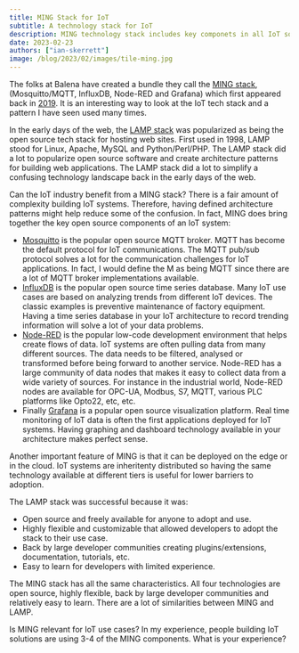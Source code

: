 ```yaml
---
title: MING Stack for IoT
subtitle: A technology stack for IoT
description: MING technology stack includes key componets in all IoT solutions M - Mosquitto/MQTT, I-InfluxDB, N-Node-RED, G-Granfana
date: 2023-02-23
authors: ["ian-skerrett"]
image: /blog/2023/02/images/tile-ming.jpg
---
```


The folks at Balena have created a bundle they call the [MING stack](https://hub.balena.io/organizations/marc6/apps/MING), (Mosquitto/MQTT, InfluxDB, Node-RED and Grafana) which first appeared back in [2019](https://forums.balena.io/t/ming-an-iot-sensor-stack-mosquitto-influxdb-nodered-grafana/36540). It is an interesting way to look at the IoT tech stack and a pattern I have seen used many times. 

<!--more-->

In the early days of the web, the [LAMP stack](https://en.wikipedia.org/wiki/LAMP_(software_bundle)) was popularized as being the open source tech stack for hosting web sites. First used in 1998, LAMP stood for Linux, Apache, MySQL and Python/Perl/PHP. The LAMP stack did a lot to popularize open source software and create architecture patterns for building web applications. The LAMP stack did a lot to simplify a confusing technology landscape back in the early days of the web.

Can the IoT industry benefit from a MING stack? There is a fair amount of complexity building IoT systems. Therefore, having defined architecture patterns might help reduce some of the confusion. In fact, MING does bring together the key open source components of an IoT system:

* [Mosquitto](https://mosquitto.org/) is the popular open source MQTT broker. MQTT has become the default protocol for IoT communications. The MQTT pub/sub protocol solves a lot for the communication challenges for IoT applications. In fact, I would define the M as being MQTT since there are a lot of MQTT broker implementations available.
* [InfluxDB](https://www.influxdata.com/) is the popular open source time series database. Many IoT use cases are based on analyzing trends from different IoT devices. The classic examples is preventive maintenance of factory equipment. Having a time series database in your IoT architecture to record trending information will solve a lot of your data problems.
* [Node-RED](https://nodered.org/) is the popular low-code development environment that helps create flows of data. IoT systems are often pulling data from many different sources. The data needs to be filtered, analysed or transformed before being forward to another service. Node-RED has a large community of data nodes that makes it easy to collect data from a wide variety of sources. For instance in the industrial world, Node-RED nodes are available for OPC-UA, Modbus, S7, MQTT, various PLC platforms like Opto22, etc, etc.
* Finally [Grafana](https://grafana.com/) is a popular open source visualization platform. Real time monitoring of IoT data is often the first applications deployed for IoT systems. Having graphing and dashboard technology available in your architecture makes perfect sense. 

Another important feature of MING is that it can be deployed on the edge or in the cloud. IoT systems are inheritenty distributed so having the same technology available at different tiers is useful for lower barriers to adoption.

The LAMP stack was successful because it was:
* Open source and freely available for anyone to adopt and use.
* Highly flexible and customizable that allowed developers to adopt the stack to their use case.
* Back by large developer communities creating plugins/extensions, documentation, tutorials, etc.
* Easy to learn for developers with limited experience.

The MING stack has all the same characteristics. All four technologies are open source, highly flexible, back by large developer communities and relatively easy to learn. There are a lot of similarities between MING and LAMP.


Is MING relevant for IoT use cases? In my experience, people building IoT solutions are using 3-4 of the MING components. What is your experience?
